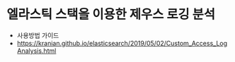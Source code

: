 # 엘라스틱 스택을 이용한 제우스 로깅 분석 
 - 사용방법 가이드 
  - https://kranian.github.io/elasticsearch/2019/05/02/Custom_Access_LogAnalysis.html
